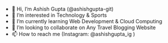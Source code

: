 - 👋 Hi, I’m Ashish Gupta (@ashishgupta-git)
- 👀 I’m interested in Technology & Sports 
- 🌱 I’m currently learning Web Development & Cloud Computing
- 💞️ I’m looking to collaborate on Any Travel Blogging Website
- 📫 How to reach me (Instagram: @ashishgupta_ig )

<!---
ashishgupta-git/ashishgupta-gitx is a ✨ special ✨ repository because its `README.md` (this file) appears on your GitHub profile.
You can click the Preview link to take a look at your changes.
--->
